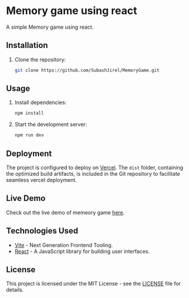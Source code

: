 # Memory game using react

A simple Memory game using react.

## Installation

1. Clone the repository:

   ```bash
   git clone https://github.com/SubashJirel/MemoryGame.git
   ```

## Usage

1. Install dependencies:

   ```bash
   npm install
   ```

2. Start the development server:

   ```bash
   npm run dev
   ```

## Deployment

The project is configured to deploy on [Vercel](https://www.vercel.com/). The `dist` folder, containing the optimized build artifacts, is included in the Git repository to facilitate seamless vercel deployment.

## Live Demo

Check out the live demo of memeory game [here](https://memory-game-psi-five.vercel.app/).

## Technologies Used

- [Vite](https://vitejs.dev/) - Next Generation Frontend Tooling.
- [React](https://reactjs.org/) - A JavaScript library for building user interfaces.

## License

This project is licensed under the MIT License - see the [LICENSE](LICENSE) file for details.
